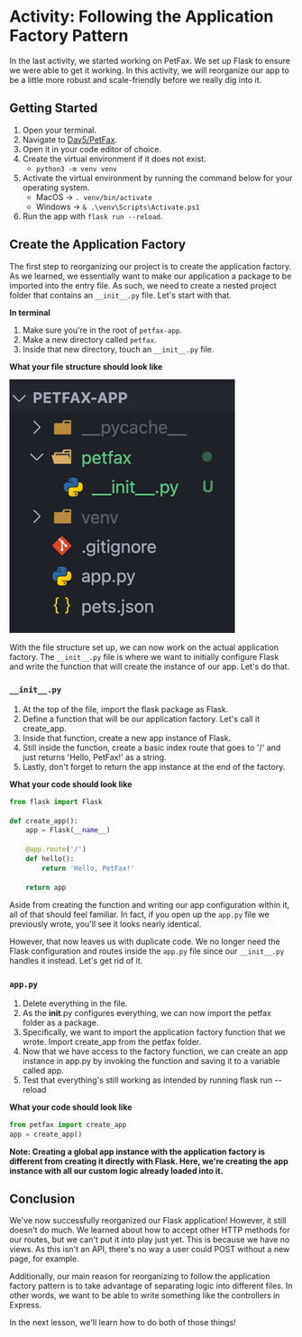 # Activity: Following the Application Factory Pattern

In the last activity, we started working on PetFax. We set up Flask to ensure we were able to get it working. In this activity, we will reorganize our app to be a little more robust and scale-friendly before we really dig into it.

## Getting Started

1. Open your terminal.
2. Navigate to [Day5/PetFax](../PetFax).
3. Open it in your code editor of choice.
4. Create the virtual environment if it does not exist.
   - `python3 -m venv venv`
5. Activate the virtual environment by running the command below for your operating system.
   - MacOS -> `. venv/bin/activate`
   - Windows -> `& .\venv\Scripts\Activate.ps1`
6. Run the app with `flask run --reload`.

## Create the Application Factory

The first step to reorganizing our project is to create the application factory. As we learned, we essentially want to make our application a package to be imported into the entry file. As such, we need to create a nested project folder that contains an `__init__.py` file. Let's start with that.

**In terminal**

1. Make sure you're in the root of `petfax-app`.
2. Make a new directory called `petfax`.
3. Inside that new directory, touch an `__init__.py` file.

**What your file structure should look like**

![Petfax file structure screenshot](lessons-ppp-5-flask-routes-and-the-application-factory-Activity.1.png)

With the file structure set up, we can now work on the actual application factory. The `__init__.py` file is where we want to initially configure Flask and write the function that will create the instance of our app. Let's do that.

### `__init__.py`

1. At the top of the file, import the flask package as Flask.
2. Define a function that will be our application factory. Let's call it create_app.
3. Inside that function, create a new app instance of Flask.
4. Still inside the function, create a basic index route that goes to '/' and just returns 'Hello, PetFax!' as a string.
5. Lastly, don't forget to return the app instance at the end of the factory.

**What your code should look like**

```python
from flask import Flask

def create_app():
    app = Flask(__name__)

    @app.route('/')
    def hello():
        return 'Hello, PetFax!'

    return app
```

Aside from creating the function and writing our app configuration within it, all of that should feel familiar. In fact, if you open up the `app.py` file we previously wrote, you'll see it looks nearly identical.

However, that now leaves us with duplicate code. We no longer need the Flask configuration and routes inside the `app.py` file since our `__init__.py` handles it instead. Let's get rid of it.

### `app.py`

1. Delete everything in the file.
2. As the __init__.py configures everything, we can now import the petfax folder as a package.
3. Specifically, we want to import the application factory function that we wrote. Import create_app from the petfax folder.
4. Now that we have access to the factory function, we can create an app instance in app.py by invoking the function and saving it to a variable called app.
5. Test that everything's still working as intended by running flask run --reload

**What your code should look like**

```python
from petfax import create_app
app = create_app()
```

**Note: Creating a global app instance with the application factory is different from creating it directly with Flask. Here, we're creating the app instance with all our custom logic already loaded into it.**

## Conclusion

We've now successfully reorganized our Flask application! However, it still doesn't do much. We learned about how to accept other HTTP methods for our routes, but we can't put it into play just yet. This is because we have no views. As this isn't an API, there's no way a user could POST without a new page, for example.

Additionally, our main reason for reorganizing to follow the application factory pattern is to take advantage of separating logic into different files. In other words, we want to be able to write something like the controllers in Express.

In the next lesson, we'll learn how to do both of those things!
